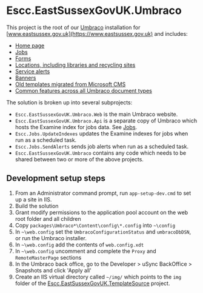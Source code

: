 # Escc.EastSussexGovUK.Umbraco

This project is the root of our [Umbraco](http://umbraco.com/) installation for [www.eastsussex.gov.uk](https://www.eastsussex.gov.uk) and includes:

* [Home page](HomePage.md)
* [Jobs](Jobs.md)
* [Forms](Forms.md)
* [Locations, including libraries and recycling sites](Location.md)
* [Service alerts](ServiceAlerts.md)
* [Banners](Banners.md)
* [Old templates migrated from Microsoft CMS](MicrosoftCms.md)
* [Common features across all Umbraco document types](Common.md)

The solution is broken up into several subprojects:

*  `Escc.EastSussexGovUK.Umbraco.Web` is the main Umbraco website. 
*  `Escc.EastSussexGovUK.Umbraco.Api` is a separate copy of Umbraco which hosts the Examine index for jobs data. See [Jobs](Jobs.md). 
*  `Escc.Jobs.UpdateIndexes` updates the Examine indexes for jobs when run as a scheduled task. 
*  `Escc.Jobs.SendAlerts` sends job alerts when run as a scheduled task.
*  `Escc.EastSussexGovUK.Umbraco` contains any code which needs to be shared between two or more of the above projects.

## Development setup steps

1. From an Administrator command prompt, run `app-setup-dev.cmd` to set up a site in IIS.
2. Build the solution
3. Grant modify permissions to the application pool account on the web root folder and all children
4. Copy `packages\Umbraco*\Content\config\*.config` into `~\config`
6. In `~\web.config` set the `UmbracoConfigurationStatus` and `umbracoDbDSN`, or run the Umbraco installer.
8. In `~\web.config` add the contents of `web.config.xdt`
7. In `~\web.config` uncomment and complete the `Proxy` and `RemoteMasterPage` sections
8. In the Umbraco back office, go to the Developer > uSync BackOffice > Snapshots and click 'Apply all'
9. Create an IIS virtual directory called `~/img/` which points to the `img` folder of the [Escc.EastSussexGovUK.TemplateSource](https://github.com/east-sussex-county-council/Escc.EastSussexGovUK) project.